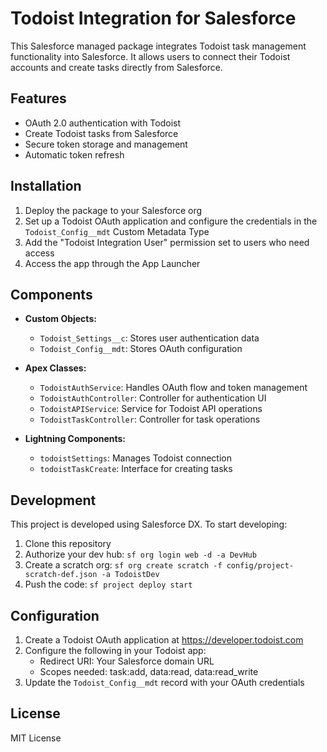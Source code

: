 # Todoist Integration for Salesforce

This Salesforce managed package integrates Todoist task management functionality into Salesforce. It allows users to connect their Todoist accounts and create tasks directly from Salesforce.

## Features

- OAuth 2.0 authentication with Todoist
- Create Todoist tasks from Salesforce
- Secure token storage and management
- Automatic token refresh

## Installation

1. Deploy the package to your Salesforce org
2. Set up a Todoist OAuth application and configure the credentials in the `Todoist_Config__mdt` Custom Metadata Type
3. Add the "Todoist Integration User" permission set to users who need access
4. Access the app through the App Launcher

## Components

- **Custom Objects:**
  - `Todoist_Settings__c`: Stores user authentication data
  - `Todoist_Config__mdt`: Stores OAuth configuration

- **Apex Classes:**
  - `TodoistAuthService`: Handles OAuth flow and token management
  - `TodoistAuthController`: Controller for authentication UI
  - `TodoistAPIService`: Service for Todoist API operations
  - `TodoistTaskController`: Controller for task operations

- **Lightning Components:**
  - `todoistSettings`: Manages Todoist connection
  - `todoistTaskCreate`: Interface for creating tasks

## Development

This project is developed using Salesforce DX. To start developing:

1. Clone this repository
2. Authorize your dev hub: `sf org login web -d -a DevHub`
3. Create a scratch org: `sf org create scratch -f config/project-scratch-def.json -a TodoistDev`
4. Push the code: `sf project deploy start`

## Configuration

1. Create a Todoist OAuth application at https://developer.todoist.com
2. Configure the following in your Todoist app:
   - Redirect URI: Your Salesforce domain URL
   - Scopes needed: task:add, data:read, data:read_write
3. Update the `Todoist_Config__mdt` record with your OAuth credentials

## License

MIT License
